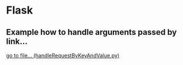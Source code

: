# Flask

## Example how to handle arguments passed by link...
[go to file... (handleRequestByKeyAndValue.py)](handleRequestByKeyAndValue.py)

